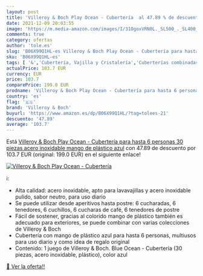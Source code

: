 ```yaml
---
layout: post
title: 'Villeroy & Boch Play Ocean - Cubertería  al 47.89 % de descuento'
date: 2021-12-09 20:03:55
image: 'https://m.media-amazon.com/images/I/31OgoxVRN0L._SL500_._SL400_.jpg'
comments: true
category: ofertas
author: 'tole.es'
slug: 'B06X99Q1HL-es Villeroy & Boch Play Ocean - Cubertería para hasta 6...'
sku: 'B06X99Q1HL-es'
tags: [ '&','Cubertería, Vajilla y Cristalería','Cuberterías combinadas','Hogar y cocina','Juegos de cubertería','Piezas de cubertería','boch','villeroy','villeroy & boch', ]
actualPrice: 103.7 EUR
currency: EUR
price: 103.7
comparePrice: 199.0 EUR
prodname: 'Villeroy & Boch Play Ocean - Cubertería para hasta 6 personas  30 piezas  acero inoxidable  mango de plástico azul'
country: 'es'
flag: '🇪🇸'
brand: 'Villeroy & Boch'
buyurl: 'https://www.amazon.es/dp/B06X99Q1HL/?tag=tolees-21'
descuento: '47.89'
average: '103.7'
---
```


Está [Villeroy & Boch Play Ocean - Cubertería para hasta 6 personas  30 piezas  acero inoxidable  mango de plástico azul](https://www.amazon.es/dp/B06X99Q1HL/?tag=tolees-21) con 47.89 de descuento por 103.7 EUR (original: 199.0 EUR) en el siguiente enlace!

[![Villeroy & Boch Play Ocean - Cubertería ](https://m.media-amazon.com/images/I/31OgoxVRN0L._SL500_._SL400_.jpg)](https://www.amazon.es/dp/B06X99Q1HL/?tag=tolees-21)

ℹ️:

- Alta calidad: acero inoxidable, apto para lavavajillas y acero inoxidable pulido, sabor neutro, para uso diario
- Se puede utilizar desde aperitivos hasta postre: 6 cucharadas, 6 tenedores, 6 cuchillos, 6 cucharas de café, 6 tenedores de postre
- Fácil de sostener, gracias al colorido mango de plástico también es adecuado para exteriores, se puede combinar con varias colecciones de Villeroy & Boch
- Cubertería con mango de plástico azul para hasta 6 personas, multiusos para uso diario y como idea de regalo original
- Contenido: 1 juego de Villeroy & Boch. Blue Ocean - Cubertería (30 piezas, acero inoxidable, plástico), color azul

[🛒 Ver la oferta!!](https://www.amazon.es/dp/B06X99Q1HL/?tag=tolees-21)
